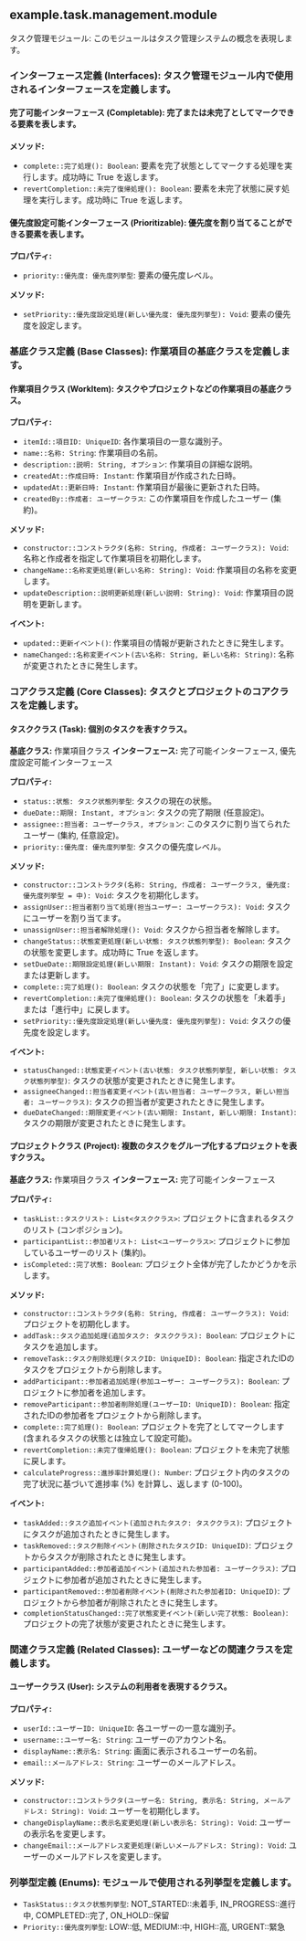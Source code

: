 ## example.task.management.module

タスク管理モジュール: このモジュールはタスク管理システムの概念を表現します。

### インターフェース定義 (Interfaces): タスク管理モジュール内で使用されるインターフェースを定義します。

#### 完了可能インターフェース (Completable): 完了または未完了としてマークできる要素を表します。

**メソッド:**

- `complete::完了処理(): Boolean`: 要素を完了状態としてマークする処理を実行します。成功時に True を返します。
- `revertCompletion::未完了復帰処理(): Boolean`: 要素を未完了状態に戻す処理を実行します。成功時に True を返します。

#### 優先度設定可能インターフェース (Prioritizable): 優先度を割り当てることができる要素を表します。

**プロパティ:**

- `priority::優先度: 優先度列挙型`: 要素の優先度レベル。

**メソッド:**

- `setPriority::優先度設定処理(新しい優先度: 優先度列挙型): Void`: 要素の優先度を設定します。

### 基底クラス定義 (Base Classes): 作業項目の基底クラスを定義します。

#### 作業項目クラス (WorkItem): タスクやプロジェクトなどの作業項目の基底クラス。

**プロパティ:**

- `itemId::項目ID: UniqueID`: 各作業項目の一意な識別子。
- `name::名称: String`: 作業項目の名前。
- `description::説明: String, オプション`: 作業項目の詳細な説明。
- `createdAt::作成日時: Instant`: 作業項目が作成された日時。
- `updatedAt::更新日時: Instant`: 作業項目が最後に更新された日時。
- `createdBy::作成者: ユーザークラス`: この作業項目を作成したユーザー (集約)。

**メソッド:**

- `constructor::コンストラクタ(名称: String, 作成者: ユーザークラス): Void`: 名称と作成者を指定して作業項目を初期化します。
- `changeName::名称変更処理(新しい名称: String): Void`: 作業項目の名称を変更します。
- `updateDescription::説明更新処理(新しい説明: String): Void`: 作業項目の説明を更新します。

**イベント:**

- `updated::更新イベント()`: 作業項目の情報が更新されたときに発生します。
- `nameChanged::名称変更イベント(古い名称: String, 新しい名称: String)`: 名称が変更されたときに発生します。

### コアクラス定義 (Core Classes): タスクとプロジェクトのコアクラスを定義します。

#### タスククラス (Task): 個別のタスクを表すクラス。

**基底クラス:** 作業項目クラス
**インターフェース:** 完了可能インターフェース, 優先度設定可能インターフェース

**プロパティ:**

- `status::状態: タスク状態列挙型`: タスクの現在の状態。
- `dueDate::期限: Instant, オプション`: タスクの完了期限 (任意設定)。
- `assignee::担当者: ユーザークラス, オプション`: このタスクに割り当てられたユーザー (集約, 任意設定)。
- `priority::優先度: 優先度列挙型`: タスクの優先度レベル。

**メソッド:**

- `constructor::コンストラクタ(名称: String, 作成者: ユーザークラス, 優先度: 優先度列挙型 = 中): Void`: タスクを初期化します。
- `assignUser::担当者割り当て処理(担当ユーザー: ユーザークラス): Void`: タスクにユーザーを割り当てます。
- `unassignUser::担当者解除処理(): Void`: タスクから担当者を解除します。
- `changeStatus::状態変更処理(新しい状態: タスク状態列挙型): Boolean`: タスクの状態を変更します。成功時に True を返します。
- `setDueDate::期限設定処理(新しい期限: Instant): Void`: タスクの期限を設定または更新します。
- `complete::完了処理(): Boolean`: タスクの状態を「完了」に変更します。
- `revertCompletion::未完了復帰処理(): Boolean`: タスクの状態を「未着手」または「進行中」に戻します。
- `setPriority::優先度設定処理(新しい優先度: 優先度列挙型): Void`: タスクの優先度を設定します。

**イベント:**

- `statusChanged::状態変更イベント(古い状態: タスク状態列挙型, 新しい状態: タスク状態列挙型)`: タスクの状態が変更されたときに発生します。
- `assigneeChanged::担当者変更イベント(古い担当者: ユーザークラス, 新しい担当者: ユーザークラス)`: タスクの担当者が変更されたときに発生します。
- `dueDateChanged::期限変更イベント(古い期限: Instant, 新しい期限: Instant)`: タスクの期限が変更されたときに発生します。

#### プロジェクトクラス (Project): 複数のタスクをグループ化するプロジェクトを表すクラス。

**基底クラス:** 作業項目クラス
**インターフェース:** 完了可能インターフェース

**プロパティ:**

- `taskList::タスクリスト: List<タスククラス>`: プロジェクトに含まれるタスクのリスト (コンポジション)。
- `participantList::参加者リスト: List<ユーザークラス>`: プロジェクトに参加しているユーザーのリスト (集約)。
- `isCompleted::完了状態: Boolean`: プロジェクト全体が完了したかどうかを示します。

**メソッド:**

- `constructor::コンストラクタ(名称: String, 作成者: ユーザークラス): Void`: プロジェクトを初期化します。
- `addTask::タスク追加処理(追加タスク: タスククラス): Boolean`: プロジェクトにタスクを追加します。
- `removeTask::タスク削除処理(タスクID: UniqueID): Boolean`: 指定されたIDのタスクをプロジェクトから削除します。
- `addParticipant::参加者追加処理(参加ユーザー: ユーザークラス): Boolean`: プロジェクトに参加者を追加します。
- `removeParticipant::参加者削除処理(ユーザーID: UniqueID): Boolean`: 指定されたIDの参加者をプロジェクトから削除します。
- `complete::完了処理(): Boolean`: プロジェクトを完了としてマークします (含まれるタスクの状態とは独立して設定可能)。
- `revertCompletion::未完了復帰処理(): Boolean`: プロジェクトを未完了状態に戻します。
- `calculateProgress::進捗率計算処理(): Number`: プロジェクト内のタスクの完了状況に基づいて進捗率 (%) を計算し、返します (0-100)。

**イベント:**

- `taskAdded::タスク追加イベント(追加されたタスク: タスククラス)`: プロジェクトにタスクが追加されたときに発生します。
- `taskRemoved::タスク削除イベント(削除されたタスクID: UniqueID)`: プロジェクトからタスクが削除されたときに発生します。
- `participantAdded::参加者追加イベント(追加された参加者: ユーザークラス)`: プロジェクトに参加者が追加されたときに発生します。
- `participantRemoved::参加者削除イベント(削除された参加者ID: UniqueID)`: プロジェクトから参加者が削除されたときに発生します。
- `completionStatusChanged::完了状態変更イベント(新しい完了状態: Boolean)`: プロジェクトの完了状態が変更されたときに発生します。

### 関連クラス定義 (Related Classes): ユーザーなどの関連クラスを定義します。

#### ユーザークラス (User): システムの利用者を表現するクラス。

**プロパティ:**

- `userId::ユーザーID: UniqueID`: 各ユーザーの一意な識別子。
- `username::ユーザー名: String`: ユーザーのアカウント名。
- `displayName::表示名: String`: 画面に表示されるユーザーの名前。
- `email::メールアドレス: String`: ユーザーのメールアドレス。

**メソッド:**

- `constructor::コンストラクタ(ユーザー名: String, 表示名: String, メールアドレス: String): Void`: ユーザーを初期化します。
- `changeDisplayName::表示名変更処理(新しい表示名: String): Void`: ユーザーの表示名を変更します。
- `changeEmail::メールアドレス変更処理(新しいメールアドレス: String): Void`: ユーザーのメールアドレスを変更します。

### 列挙型定義 (Enums): モジュールで使用される列挙型を定義します。

- `TaskStatus::タスク状態列挙型`: NOT_STARTED::未着手, IN_PROGRESS::進行中, COMPLETED::完了, ON_HOLD::保留
- `Priority::優先度列挙型`: LOW::低, MEDIUM::中, HIGH::高, URGENT::緊急
